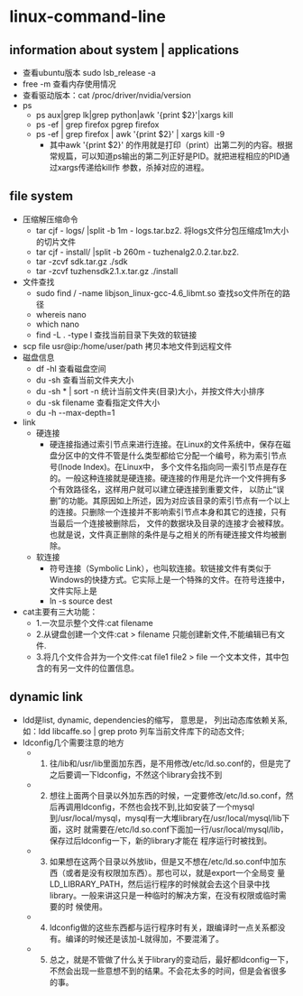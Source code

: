 # linux-command-line

## information about system | applications
- 查看ubuntu版本 sudo lsb_release -a
- free -m 查看内存使用情况
- 查看驱动版本：cat /proc/driver/nvidia/version
- ps
    - ps aux|grep lk|grep python|awk '{print $2}'|xargs kill
    - ps -ef | grep firefox   pgrep firefox
    - ps -ef | grep firefox | awk '{print $2}' | xargs kill -9
        - 其中awk '{print $2}' 的作用就是打印（print）出第二列的内容。根据常规篇，可以知道ps输出的第二列正好是PID。就把进程相应的PID通过xargs传递给kill作
参数，杀掉对应的进程。

## file system
- 压缩解压缩命令
    - tar cjf - logs/ |split -b 1m - logs.tar.bz2. 将logs文件分包压缩成1m大小的切片文件
    - tar cjf - install/ |split -b 260m - tuzhenalg2.0.2.tar.bz2.
    - tar -zcvf sdk.tar.gz ./sdk
    - tar -zcvf tuzhensdk2.1.x.tar.gz ./install
- 文件查找
    - sudo find / -name libjson_linux-gcc-4.6_libmt.so 查找so文件所在的路径
    - whereis nano
    - which nano
    - find -L . -type l  查找当前目录下失效的软链接
- scp file usr@ip:/home/user/path 拷贝本地文件到远程文件
- 磁盘信息
    - df -hl 查看磁盘空间
    - du -sh 查看当前文件夹大小
    - du -sh * | sort -n 统计当前文件夹(目录)大小，并按文件大小排序
    - du -sk filename 查看指定文件大小
    - du -h --max-depth=1
- link
    - 硬连接
        - 硬连接指通过索引节点来进行连接。在Linux的文件系统中，保存在磁盘分区中的文件不管是什么类型都给它分配一个编号，称为索引节点号(Inode Index)。在Linux中，
        多个文件名指向同一索引节点是存在的。一般这种连接就是硬连接。硬连接的作用是允许一个文件拥有多个有效路径名，这样用户就可以建立硬连接到重要文件，
        以防止“误删”的功能。其原因如上所述，因为对应该目录的索引节点有一个以上的连接。只删除一个连接并不影响索引节点本身和其它的连接，只有当最后一个连接被删除后，
        文件的数据块及目录的连接才会被释放。也就是说，文件真正删除的条件是与之相关的所有硬连接文件均被删除。
    - 软连接
        - 符号连接（Symbolic Link），也叫软连接。软链接文件有类似于Windows的快捷方式。它实际上是一个特殊的文件。在符号连接中，文件实际上是
        - ln -s source dest
- cat主要有三大功能：
    - 1.一次显示整个文件:cat filename
    - 2.从键盘创建一个文件:cat > filename 只能创建新文件,不能编辑已有文件.
    - 3.将几个文件合并为一个文件:cat file1 file2 > file 一个文本文件，其中包含的有另一文件的位置信息。

## dynamic link 
- ldd是list, dynamic, dependencies的缩写， 意思是， 列出动态库依赖关系,如：ldd libcaffe.so | grep proto 列车当前文件库下的动态文件;
- ldconfig几个需要注意的地方 
    - 1. 往/lib和/usr/lib里面加东西，是不用修改/etc/ld.so.conf的，但是完了之后要调一下ldconfig，不然这个library会找不到 
    - 2. 想往上面两个目录以外加东西的时候，一定要修改/etc/ld.so.conf，然后再调用ldconfig，不然也会找不到,比如安装了一个mysql到/usr/local/mysql，mysql有一大堆library在/usr/local/mysql/lib下面，这时 就需要在/etc/ld.so.conf下面加一行/usr/local/mysql/lib，保存过后ldconfig一下，新的library才能在 程序运行时被找到。 
    - 3. 如果想在这两个目录以外放lib，但是又不想在/etc/ld.so.conf中加东西（或者是没有权限加东西）。那也可以，就是export一个全局变 量LD_LIBRARY_PATH，然后运行程序的时候就会去这个目录中找library。一般来讲这只是一种临时的解决方案，在没有权限或临时需要的时 候使用。 
    - 4. ldconfig做的这些东西都与运行程序时有关，跟编译时一点关系都没有。编译的时候还是该加-L就得加，不要混淆了。 
    - 5. 总之，就是不管做了什么关于library的变动后，最好都ldconfig一下，不然会出现一些意想不到的结果。不会花太多的时间，但是会省很多的事。

